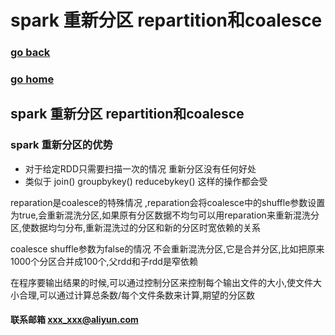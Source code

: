 # spark 重新分区 repartition和coalesce 
### [go back](/spark.md)      
### [go home](../README.md)     
## spark 重新分区 repartition和coalesce
### spark 重新分区的优势
+ 对于给定RDD只需要扫描一次的情况 重新分区没有任何好处
+ 类似于 join() groupbykey() reducebykey() 这样的操作都会受
  
reparation是coalesce的特殊情况 ,reparation会将coalesce中的shuffle参数设置为true,会重新混洗分区,如果原有分区数据不均匀可以用reparation来重新混洗分区,使数据均匀分布,重新混洗过的分区和新的分区时宽依赖的关系
 
coalesce shuffle参数为false的情况 不会重新混洗分区,它是合并分区,比如把原来1000个分区合并成100个,父rdd和子rdd是窄依赖

在程序要输出结果的时候,可以通过控制分区来控制每个输出文件的大小,使文件大小合理,可以通过计算总条数/每个文件条数来计算,期望的分区数
#### 联系邮箱 xxx_xxx@aliyun.com

